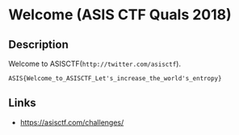 # Welcome (ASIS CTF Quals 2018)

## Description
>>>
Welcome to ASISCTF(`http://twitter.com/asisctf`).

`ASIS{Welcome_to_ASISCTF_Let's_increase_the_world's_entropy}`
>>>

## Links
* https://asisctf.com/challenges/
